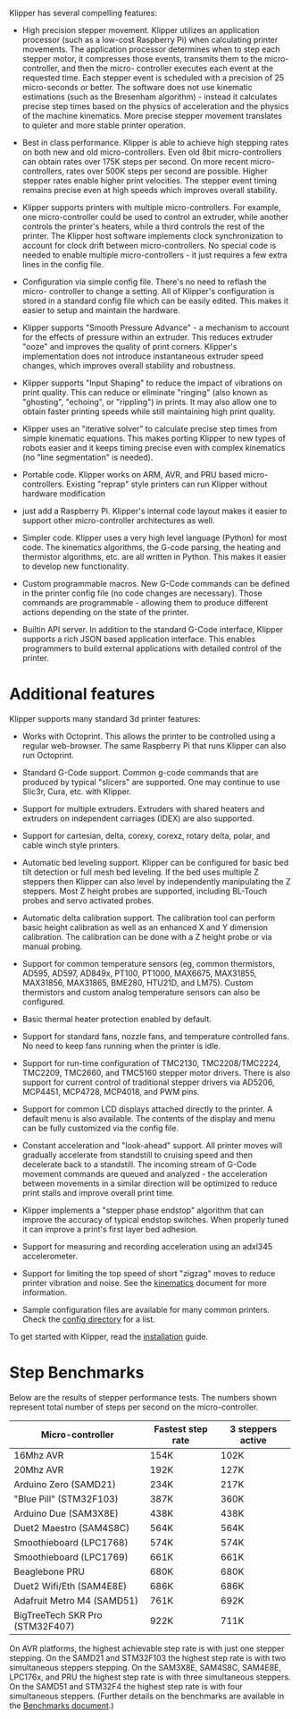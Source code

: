 Klipper has several compelling features:

* High precision stepper movement. Klipper utilizes an application processor (such
as a low-cost Raspberry Pi) when calculating printer movements. The application
processor determines when to step each stepper motor, it compresses those
events, transmits them to the micro-controller, and then the micro- controller
executes each event at the requested time. Each stepper event is scheduled with
a precision of 25 micro-seconds or better. The software does not use kinematic
estimations (such as the Bresenham algorithm) - instead it calculates precise
step times based on the physics of acceleration and the physics of the machine
kinematics. More precise stepper movement translates to quieter and more stable
printer operation.

* Best in class performance. Klipper is able to achieve high stepping rates on
both new and old micro-controllers. Even old 8bit micro-controllers can obtain
rates over 175K steps per second. On more recent micro-controllers, rates over
500K steps per second are possible. Higher stepper rates enable higher print
velocities. The stepper event timing remains precise even at high speeds which
improves overall stability.

* Klipper supports printers with multiple micro-controllers. For example, one
micro-controller could be used to control an extruder, while another controls
the printer's heaters, while a third controls the rest of the printer. The
Klipper host software implements clock synchronization to account for clock
drift between micro-controllers. No special code is needed to enable multiple
micro-controllers - it just requires a few extra lines in the config file.

* Configuration via simple config file. There's no need to reflash the micro-
controller to change a setting. All of Klipper's configuration is stored in a
standard config file which can be easily edited. This makes it easier to setup
and maintain the hardware.

* Klipper supports "Smooth Pressure Advance" - a mechanism to account for the
effects of pressure within an extruder. This reduces extruder "ooze" and
improves the quality of print corners. Klipper's implementation does not
introduce instantaneous extruder speed changes, which improves overall stability
and robustness.

* Klipper supports "Input Shaping" to reduce the impact of vibrations on print
quality. This can reduce or eliminate "ringing" (also known as "ghosting",
"echoing", or "rippling") in prints. It may also allow one to obtain faster
printing speeds while still maintaining high print quality.

* Klipper uses an "iterative solver" to calculate precise step times from simple
kinematic equations. This makes porting Klipper to new types of robots easier
and it keeps timing precise even with complex kinematics (no "line
segmentation" is needed).

* Portable code. Klipper works on ARM, AVR, and PRU based micro-controllers.
Existing "reprap" style printers can run Klipper without hardware modification
- just add a Raspberry Pi. Klipper's internal code layout makes it easier to
support other micro-controller architectures as well.

* Simpler code. Klipper uses a very high level language (Python) for most code.
The kinematics algorithms, the G-code parsing, the heating and thermistor
algorithms, etc. are all written in Python. This makes it easier to develop new
functionality.

* Custom programmable macros. New G-Code commands can be defined in the printer
config file (no code changes are necessary). Those commands are programmable -
allowing them to produce different actions depending on the state of the
printer.

* Builtin API server. In addition to the standard G-Code interface, Klipper
supports a rich JSON based application interface. This enables programmers to
build external applications with detailed control of the printer.


# Additional features

Klipper supports many standard 3d printer features:

* Works with Octoprint. This allows the printer to be controlled using a regular
web-browser. The same Raspberry Pi that runs Klipper can also run Octoprint.

* Standard G-Code support. Common g-code commands that are produced by typical
"slicers" are supported. One may continue to use Slic3r, Cura, etc. with
Klipper.

* Support for multiple extruders. Extruders with shared heaters and extruders on
independent carriages (IDEX) are also supported.

* Support for cartesian, delta, corexy, corexz, rotary delta, polar, and cable
winch style printers.

* Automatic bed leveling support. Klipper can be configured for basic bed tilt
detection or full mesh bed leveling. If the bed uses multiple Z steppers then
Klipper can also level by independently manipulating the Z steppers. Most Z
height probes are supported, including BL-Touch probes and servo activated
probes.

* Automatic delta calibration support. The calibration tool can perform basic
height calibration as well as an enhanced X and Y dimension calibration. The
calibration can be done with a Z height probe or via manual probing.

* Support for common temperature sensors (eg, common thermistors, AD595, AD597,
AD849x, PT100, PT1000, MAX6675, MAX31855, MAX31856, MAX31865, BME280, HTU21D,
and LM75). Custom thermistors and custom analog temperature sensors can also be
configured.

* Basic thermal heater protection enabled by default.

* Support for standard fans, nozzle fans, and temperature controlled fans. No need
to keep fans running when the printer is idle.

* Support for run-time configuration of TMC2130, TMC2208/TMC2224, TMC2209,
TMC2660, and TMC5160 stepper motor drivers. There is also support for current
control of traditional stepper drivers via AD5206, MCP4451, MCP4728, MCP4018,
and PWM pins.

* Support for common LCD displays attached directly to the printer. A default menu
is also available. The contents of the display and menu can be fully customized
via the config file.

* Constant acceleration and "look-ahead" support. All printer moves will
gradually accelerate from standstill to cruising speed and then decelerate back
to a standstill. The incoming stream of G-Code movement commands are queued and
analyzed - the acceleration between movements in a similar direction will be
optimized to reduce print stalls and improve overall print time.

* Klipper implements a "stepper phase endstop" algorithm that can improve the
accuracy of typical endstop switches. When properly tuned it can improve a
print's first layer bed adhesion.

* Support for measuring and recording acceleration using an adxl345 accelerometer.

* Support for limiting the top speed of short "zigzag" moves to reduce printer
vibration and noise. See the [kinematics](Kinematics.md) document for more
information.

* Sample configuration files are available for many common printers. Check the
[config directory](../config/) for a list.


To get started with Klipper, read the [installation](Installation.md) guide.

# Step Benchmarks

Below are the results of stepper performance tests. The numbers shown represent
total number of steps per second on the micro-controller.

| Micro-controller | Fastest step rate | 3 steppers active |
| ---------------- | ----------------- | ----------------- |
| 16Mhz AVR | 154K | 102K |
| 20Mhz AVR | 192K | 127K |
| Arduino Zero (SAMD21) | 234K | 217K |
| "Blue Pill" (STM32F103) | 387K | 360K |
| Arduino Due (SAM3X8E) | 438K | 438K |
| Duet2 Maestro (SAM4S8C) | 564K | 564K |
| Smoothieboard (LPC1768) | 574K | 574K |
| Smoothieboard (LPC1769) | 661K | 661K |
| Beaglebone PRU | 680K | 680K |
| Duet2 Wifi/Eth (SAM4E8E) | 686K | 686K |
| Adafruit Metro M4 (SAMD51) | 761K | 692K |
| BigTreeTech SKR Pro (STM32F407) | 922K | 711K |

On AVR platforms, the highest achievable step rate is with just one stepper
stepping. On the SAMD21 and STM32F103 the highest step rate is with two
simultaneous steppers stepping. On the SAM3X8E, SAM4S8C, SAM4E8E, LPC176x, and
PRU the highest step rate is with three simultaneous steppers. On the SAMD51 and
STM32F4 the highest step rate is with four simultaneous steppers. (Further
details on the benchmarks are available in the [Benchmarks
document](Benchmarks.md).)

